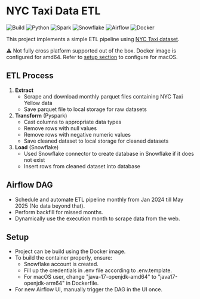 # NYC Taxi Data ETL
![Build](https://img.shields.io/badge/build-passing-brightgreen)
![Python](https://img.shields.io/badge/python-v3.10-blue?logo=python&logoColor=white)
![Spark](https://img.shields.io/badge/apache--spark-grey?logo=apache-spark)
![Snowflake](https://img.shields.io/badge/snowflake-grey?logo=snowflake)
![Airflow](https://img.shields.io/badge/apache--airflow-grey?logo=apache-airflow)
![Docker](https://img.shields.io/badge/docker-grey?logo=docker)

This project implements a simple ETL pipeline using [NYC Taxi dataset](https://www.nyc.gov/site/tlc/about/tlc-trip-record-data.page).

⚠️ Not fully cross platform supported out of the box. Docker image is configured for amd64.
Refer to [setup section](#setup) to configure for macOS.

## ETL Process

1. **Extract** 
    - Scrape and download monthly parquet files containing NYC Taxi Yellow data
    - Save parquet file to local storage for raw datasets
2. **Transform** (Pyspark)
    - Cast columns to appropriate data types
    - Remove rows with null values
    - Remove rows with negative numeric values
    - Save cleaned dataset to local storage for cleaned datasets
3. **Load** (Snowflake)
    - Used Snowflake connector to create database in Snowflake if it does not exist
    - Insert rows from cleaned dataset into database

## Airflow DAG
- Schedule and automate ETL pipeline monthly from Jan 2024 till May 2025 (No data beyond that).
- Perform backfill for missed months.
- Dynamically use the execution month to scrape data from the web.


## Setup 
- Project can be build using the Docker image.
- To build the container properly, ensure:
    - Snowflake account is created.
    - Fill up the credentials in .env file according to .env.template.
    - For macOS user, change "java-17-openjdk-amd64" to "java17-openjdk-arm64" in Dockerfile.
- For new Airflow UI, manually trigger the DAG in the UI once.
